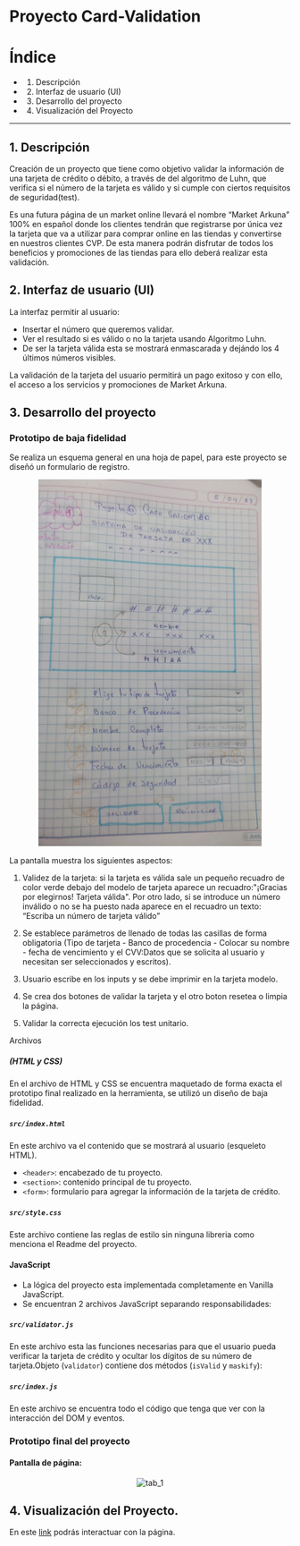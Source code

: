 # Proyecto Card-Validation 

# Índice
* 1. Descripción
* 2. Interfaz de usuario (UI)
* 3. Desarrollo del proyecto
* 4. Visualización del Proyecto
***
## 1. Descripción

Creación de un proyecto que tiene como objetivo validar la información de una tarjeta de crédito o débito, a través de del algoritmo de Luhn, que verifica si el número de la tarjeta es válido y si cumple con ciertos requisitos de seguridad(test).

Es una futura página de un market online llevará el nombre “Market Arkuna” 100% en español donde los clientes tendrán que registrarse por única vez la tarjeta que va a utilizar para comprar online en las tiendas y convertirse en nuestros clientes CVP. De esta manera podrán disfrutar de todos los beneficios y promociones de las tiendas para ello deberá realizar esta validación.

## 2. Interfaz de usuario (UI)

La interfaz permitir al usuario:

* Insertar el número que queremos validar.
* Ver el resultado si es válido o no la tarjeta usando Algoritmo Luhn.
* De ser la tarjeta válida esta se mostrará enmascarada y dejándo los 4 últimos números visibles.

La validación de la tarjeta del usuario permitirá un pago exitoso y con ello, el acceso a los servicios y promociones de Market Arkuna.

## 3. Desarrollo del proyecto
  ### Prototipo de baja fidelidad 
Se realiza un esquema general en una hoja de papel, para este proyecto se diseñó un formulario de registro.

<div align="center">
<img src="/src/img-Readme/prototipo.png" width="400" >
</div>

La pantalla muestra los siguientes aspectos:

1. Validez de la tarjeta: si la tarjeta es válida sale un pequeño recuadro de color verde debajo del modelo de tarjeta aparece un recuadro:"¡Gracias por elegirnos! Tarjeta válida". Por otro lado, si se introduce un número inválido o no se ha puesto nada aparece en el recuadro un texto: “Escriba un número de tarjeta válido”

2. Se establece parámetros de llenado de todas las casillas de forma obligatoria (Tipo de tarjeta - Banco de procedencia -  Colocar su nombre - fecha de vencimiento y el CVV:Datos que se solicita al usuario y necesitan ser seleccionados y escritos).

3. Usuario escribe en los inputs y se debe imprimir en la tarjeta modelo.

4. Se crea dos botones de validar la tarjeta y el otro boton resetea o limpia la página.

5. Validar la correcta ejecución los test unitario.

 Archivos 

##### (HTML y CSS)
En el archivo de HTML y CSS se encuentra maquetado de forma exacta el prototipo final realizado en  la herramienta, se utilizó un diseño de baja fidelidad.

##### `src/index.html`

En este archivo va el contenido que se mostrará al usuario (esqueleto HTML).
* `<header>`: encabezado de tu proyecto.
* `<section>`: contenido principal de tu proyecto.
* `<form>`: formulario para agregar la información de la tarjeta de crédito.

##### `src/style.css`

Este archivo contiene las reglas de estilo sin ninguna libreria como menciona el Readme del proyecto.

#### JavaScript 

* La lógica del proyecto esta implementada completamente en Vanilla JavaScript.
* Se encuentran  2 archivos JavaScript separando responsabilidades:

##### `src/validator.js`

En este archivo esta las funciones necesarias para que el usuario pueda verificar la
tarjeta de crédito y ocultar los dígitos de su número de tarjeta.Objeto (`validator`) contiene
dos métodos (`isValid` y `maskify`):

##### `src/index.js`

En este archivo se encuentra todo el código que tenga que ver con la interacción del DOM y eventos.

### Prototipo final del proyecto

  #### Pantalla de página:
  
  <div align="center">
    <img width="539" alt="tab_1" src="/src/img-Readme/diseño-pag1.png">
  </div>


## 4. Visualización del Proyecto.
En este <a href="https://yanettr.github.io/DEV007-card-validation/">link</a>  podrás interactuar con la página.


